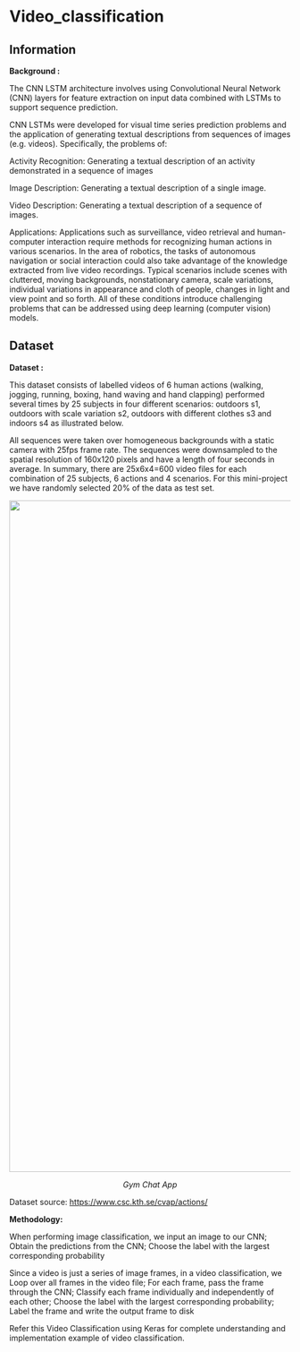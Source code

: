 # Video_classification

## Information

<b>Background :</b> 

The CNN LSTM architecture involves using Convolutional Neural Network (CNN) layers for feature extraction on input data combined with LSTMs to support sequence prediction.

CNN LSTMs were developed for visual time series prediction problems and the application of generating textual descriptions from sequences of images (e.g. videos). Specifically, the problems of:

Activity Recognition: Generating a textual description of an activity demonstrated in a sequence of images

Image Description: Generating a textual description of a single image.

Video Description: Generating a textual description of a sequence of images.

Applications: Applications such as surveillance, video retrieval and human-computer interaction require methods for recognizing human actions in various scenarios. In the area of robotics, the tasks of autonomous navigation or social interaction could also take advantage of the knowledge extracted from live video recordings. Typical scenarios include scenes with cluttered, moving backgrounds, nonstationary camera, scale variations, individual variations in appearance and cloth of people, changes in light and view point and so forth. All of these conditions introduce challenging problems that can be addressed using deep learning (computer vision) models.

## Dataset

<b>Dataset :</b> 

This dataset consists of labelled videos of 6 human actions (walking, jogging, running, boxing, hand waving and hand clapping) performed several times by 25 subjects in four different scenarios: outdoors s1, outdoors with scale variation s2, outdoors with different clothes s3 and indoors s4 as illustrated below.



All sequences were taken over homogeneous backgrounds with a static camera with 25fps frame rate. The sequences were downsampled to the spatial resolution of 160x120 pixels and have a length of four seconds in average. In summary, there are 25x6x4=600 video files for each combination of 25 subjects, 6 actions and 4 scenarios. For this mini-project we have randomly selected 20% of the data as test set.

<div align="center">
    <img src="./images/workout-wizard.png" alt="Summarization Results" width="1200">
    <p><em>Gym Chat App</em></p>
</div>

Dataset source: https://www.csc.kth.se/cvap/actions/

<b>Methodology:</b>

When performing image classification, we input an image to our CNN; Obtain the predictions from the CNN; Choose the label with the largest corresponding probability

Since a video is just a series of image frames, in a video classification, we Loop over all frames in the video file; For each frame, pass the frame through the CNN; Classify each frame individually and independently of each other; Choose the label with the largest corresponding probability; Label the frame and write the output frame to disk

Refer this Video Classification using Keras for complete understanding and implementation example of video classification.
